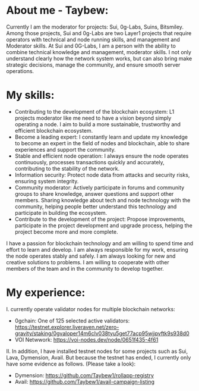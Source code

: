 # **About me - Taybew:**
Currently I am the moderator for projects: Sui, 0g-Labs, Suins, Bitsmiley. Among those projects, Sui and 0g-Labs are two Layer1 projects that require operators with technical and node running skills, and management and Moderator skills. At Sui and 0G-Labs, I am a person with the ability to combine technical knowledge and management, moderator skills. I not only understand clearly how the network system works, but can also bring make strategic decisions, manage the community, and ensure smooth server operations.

# **My skills**:
- Contributing to the development of the blockchain ecosystem: L1 projects moderator like me need to have a vision beyond simply operating a node. I aim to build a more sustainable, trustworthy and efficient blockchain ecosystem.
- Become a leading expert: I constantly learn and update my knowledge to become an expert in the field of nodes and blockchain, able to share experiences and support the community.
- Stable and efficient node operation: I always ensure the node operates continuously, processes transactions quickly and accurately, contributing to the stability of the network.
- Information security: Protect node data from attacks and security risks, ensuring system integrity.
- Community moderator: Actively participate in forums and community groups to share knowledge, answer questions and support other members. Sharing knowledge about tech and node technology with the community, helping people better understand this technology and participate in building the ecosystem.
- Contribute to the development of the project: Propose improvements, participate in the project development and upgrade process, helping the project become more and more complete.

I have a passion for blockchain technology and am willing to spend time and effort to learn and develop. I am always responsible for my work, ensuring the node operates stably and safely. I am always looking for new and creative solutions to problems. I am willing to cooperate with other members of the team and in the community to develop together.

# **My experience:**
I. currently operate validator nodes for multiple blockchain networks: 
- 0gchain: One of 125 selected active validators:
   https://testnet.explorer.liveraven.net/zero-gravity/staking/0gvaloper14m6clv038tyu5get77acp95wjjpvftk9s938d0
- VOI Netwwork: https://voi-nodes.dev/node/0651f435-4f61

II. In addition, I have installed testnet nodes for some projects such as Sui, Lava, Dymension, Avail. But because the testnet has ended, I currently only have some evidence as follows. (Please take a look): 
- Dymension: https://github.com/Taybew1/rollapp-registry
- Avail: https://github.com/Taybew1/avail-campaign-listing
